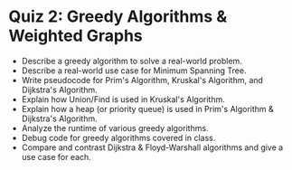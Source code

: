 # Quiz 2: Greedy Algorithms & Weighted Graphs

- Describe a greedy algorithm to solve a real-world problem.
- Describe a real-world use case for Minimum Spanning Tree.
- Write pseudocode for Prim's Algorithm, Kruskal's Algorithm, and Dijkstra's Algorithm.
- Explain how Union/Find is used in Kruskal's Algorithm.
- Explain how a heap (or priority queue) is used in Prim's Algorithm & Dijkstra's Algorithm.
- Analyze the runtime of various greedy algorithms.
- Debug code for greedy algorithms covered in class.
- Compare and contrast Dijkstra & Floyd-Warshall algorithms and give a use case for each.